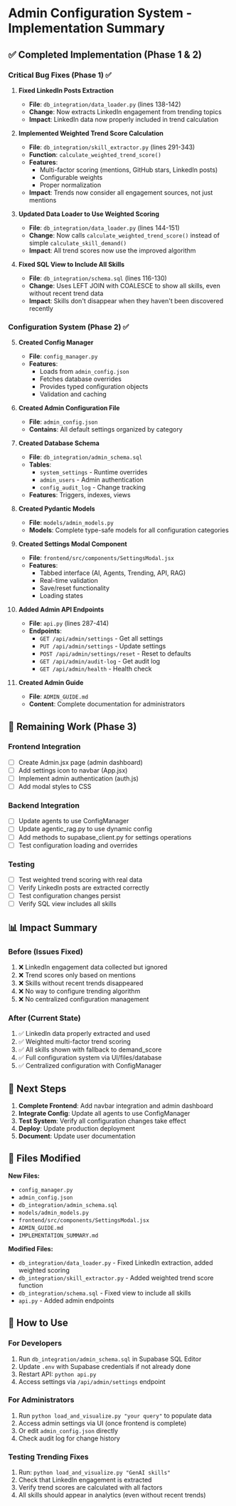 # Admin Configuration System - Implementation Summary

## ✅ Completed Implementation (Phase 1 & 2)

### Critical Bug Fixes (Phase 1) ✅

1. **Fixed LinkedIn Posts Extraction**
   - **File**: `db_integration/data_loader.py` (lines 138-142)
   - **Change**: Now extracts LinkedIn engagement from trending topics
   - **Impact**: LinkedIn data now properly included in trend calculation

2. **Implemented Weighted Trend Score Calculation**
   - **File**: `db_integration/skill_extractor.py` (lines 291-343)
   - **Function**: `calculate_weighted_trend_score()`
   - **Features**: 
     - Multi-factor scoring (mentions, GitHub stars, LinkedIn posts)
     - Configurable weights
     - Proper normalization
   - **Impact**: Trends now consider all engagement sources, not just mentions

3. **Updated Data Loader to Use Weighted Scoring**
   - **File**: `db_integration/data_loader.py` (lines 144-151)
   - **Change**: Now calls `calculate_weighted_trend_score()` instead of simple `calculate_skill_demand()`
   - **Impact**: All trend scores now use the improved algorithm

4. **Fixed SQL View to Include All Skills**
   - **File**: `db_integration/schema.sql` (lines 116-130)
   - **Change**: Uses LEFT JOIN with COALESCE to show all skills, even without recent trend data
   - **Impact**: Skills don't disappear when they haven't been discovered recently

### Configuration System (Phase 2) ✅

5. **Created Config Manager**
   - **File**: `config_manager.py`
   - **Features**:
     - Loads from `admin_config.json`
     - Fetches database overrides
     - Provides typed configuration objects
     - Validation and caching

6. **Created Admin Configuration File**
   - **File**: `admin_config.json`
   - **Contains**: All default settings organized by category

7. **Created Database Schema**
   - **File**: `db_integration/admin_schema.sql`
   - **Tables**:
     - `system_settings` - Runtime overrides
     - `admin_users` - Admin authentication
     - `config_audit_log` - Change tracking
   - **Features**: Triggers, indexes, views

8. **Created Pydantic Models**
   - **File**: `models/admin_models.py`
   - **Models**: Complete type-safe models for all configuration categories

9. **Created Settings Modal Component**
   - **File**: `frontend/src/components/SettingsModal.jsx`
   - **Features**:
     - Tabbed interface (AI, Agents, Trending, API, RAG)
     - Real-time validation
     - Save/reset functionality
     - Loading states

10. **Added Admin API Endpoints**
    - **File**: `api.py` (lines 287-414)
    - **Endpoints**:
      - `GET /api/admin/settings` - Get all settings
      - `PUT /api/admin/settings` - Update settings
      - `POST /api/admin/settings/reset` - Reset to defaults
      - `GET /api/admin/audit-log` - Get audit log
      - `GET /api/admin/health` - Health check

11. **Created Admin Guide**
    - **File**: `ADMIN_GUIDE.md`
    - **Content**: Complete documentation for administrators

## 🚧 Remaining Work (Phase 3)

### Frontend Integration

- [ ] Create Admin.jsx page (admin dashboard)
- [ ] Add settings icon to navbar (App.jsx)
- [ ] Implement admin authentication (auth.js)
- [ ] Add modal styles to CSS

### Backend Integration

- [ ] Update agents to use ConfigManager
- [ ] Update agentic_rag.py to use dynamic config
- [ ] Add methods to supabase_client.py for settings operations
- [ ] Test configuration loading and overrides

### Testing

- [ ] Test weighted trend scoring with real data
- [ ] Verify LinkedIn posts are extracted correctly
- [ ] Test configuration changes persist
- [ ] Verify SQL view includes all skills

## 📊 Impact Summary

### Before (Issues Fixed)

1. ❌ LinkedIn engagement data collected but ignored
2. ❌ Trend scores only based on mentions
3. ❌ Skills without recent trends disappeared
4. ❌ No way to configure trending algorithm
5. ❌ No centralized configuration management

### After (Current State)

1. ✅ LinkedIn data properly extracted and used
2. ✅ Weighted multi-factor trend scoring
3. ✅ All skills shown with fallback to demand_score
4. ✅ Full configuration system via UI/files/database
5. ✅ Centralized configuration with ConfigManager

## 🎯 Next Steps

1. **Complete Frontend**: Add navbar integration and admin dashboard
2. **Integrate Config**: Update all agents to use ConfigManager
3. **Test System**: Verify all configuration changes take effect
4. **Deploy**: Update production deployment
5. **Document**: Update user documentation

## 📝 Files Modified

**New Files:**
- `config_manager.py`
- `admin_config.json`
- `db_integration/admin_schema.sql`
- `models/admin_models.py`
- `frontend/src/components/SettingsModal.jsx`
- `ADMIN_GUIDE.md`
- `IMPLEMENTATION_SUMMARY.md`

**Modified Files:**
- `db_integration/data_loader.py` - Fixed LinkedIn extraction, added weighted scoring
- `db_integration/skill_extractor.py` - Added weighted trend score function
- `db_integration/schema.sql` - Fixed view to include all skills
- `api.py` - Added admin endpoints

## 🚀 How to Use

### For Developers

1. Run `db_integration/admin_schema.sql` in Supabase SQL Editor
2. Update `.env` with Supabase credentials if not already done
3. Restart API: `python api.py`
4. Access settings via `/api/admin/settings` endpoint

### For Administrators

1. Run `python load_and_visualize.py "your query"` to populate data
2. Access admin settings via UI (once frontend is complete)
3. Or edit `admin_config.json` directly
4. Check audit log for change history

### Testing Trending Fixes

1. Run: `python load_and_visualize.py "GenAI skills"`
2. Check that LinkedIn engagement is extracted
3. Verify trend scores are calculated with all factors
4. All skills should appear in analytics (even without recent trends)

